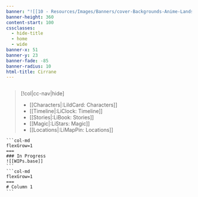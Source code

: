 ```yaml
---
banner: "![[10 - Resources/Images/Banners/cover-Backgrounds-Anime-Landscape-Download.jpg]]"
banner-height: 360
content-start: 100
cssclasses:
  - hide-title
  - home
  - wide
banner-x: 51
banner-y: 23
banner-fade: -85
banner-radius: 10
html-title: Cirrane
---
```

```search-bar

```

>[!col|cc-nav|hide] 
>- [[Characters|:LiIdCard: Characters]]
>- [[Timeline|:LiClock: Timeline]]
>- [[Stories|:LiBook: Stories]]
>- [[Magic|:LiStars: Magic]]
>- [[Locations|:LiMapPin: Locations]]

````col
```col-md
flexGrow=1
===
### In Progress
![[WIPs.base]]
```
```col-md
flexGrow=1
===
# Column 1
```
````
